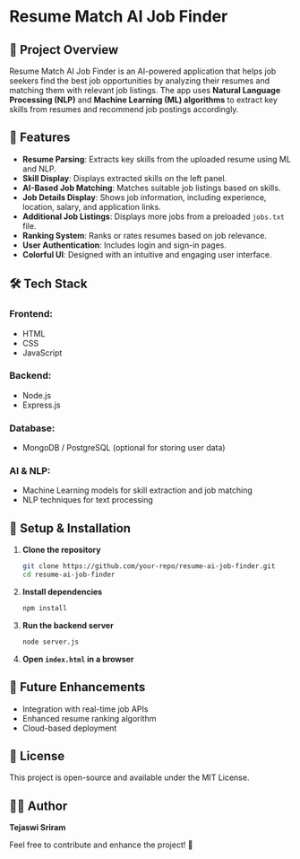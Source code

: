 
# Resume Match AI Job Finder

## 📌 Project Overview
Resume Match AI Job Finder is an AI-powered application that helps job seekers find the best job opportunities by analyzing their resumes and matching them with relevant job listings. The app uses **Natural Language Processing (NLP)** and **Machine Learning (ML) algorithms** to extract key skills from resumes and recommend job postings accordingly.

## 🎯 Features
- **Resume Parsing**: Extracts key skills from the uploaded resume using ML and NLP.
- **Skill Display**: Displays extracted skills on the left panel.
- **AI-Based Job Matching**: Matches suitable job listings based on skills.
- **Job Details Display**: Shows job information, including experience, location, salary, and application links.
- **Additional Job Listings**: Displays more jobs from a preloaded `jobs.txt` file.
- **Ranking System**: Ranks or rates resumes based on job relevance.
- **User Authentication**: Includes login and sign-in pages.
- **Colorful UI**: Designed with an intuitive and engaging user interface.

## 🛠️ Tech Stack
### **Frontend:**
- HTML
- CSS
- JavaScript

### **Backend:**
- Node.js
- Express.js

### **Database:**
- MongoDB / PostgreSQL (optional for storing user data)

### **AI & NLP:**
- Machine Learning models for skill extraction and job matching
- NLP techniques for text processing

## 🚀 Setup & Installation
1. **Clone the repository**
   ```bash
   git clone https://github.com/your-repo/resume-ai-job-finder.git
   cd resume-ai-job-finder
   ```
2. **Install dependencies**
   ```bash
   npm install
   ```
3. **Run the backend server**
   ```bash
   node server.js
   ```
4. **Open `index.html` in a browser**

## 📌 Future Enhancements
- Integration with real-time job APIs
- Enhanced resume ranking algorithm
- Cloud-based deployment

## 📝 License
This project is open-source and available under the MIT License.

## 👩‍💻 Author
**Tejaswi Sriram**

Feel free to contribute and enhance the project! 🚀
